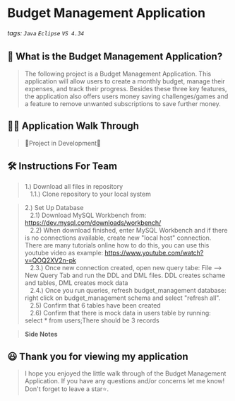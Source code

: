 # Budget Management Application

###### tags: `Java` `Eclipse` `VS 4.34`

## 📝 What is the Budget Management Application?
> The following project is a Budget Management Application. This application will allow users to create a monthly budget, manage their expenses, and track their progress.
> Besides these three key features, the application also offers users money saving challenges/games and a feature to remove unwanted subscriptions to save further money. 

## 👩‍🏫 Application Walk Through
> 🚧Project in Development🚧

## 🛠️ Instructions For Team 
>1.) Download all files in repository<br>
>&nbsp;&nbsp;&nbsp;1.1.) Clone repository to your local system<br>

>2.) Set Up Database<br>
> &nbsp;&nbsp;&nbsp;2.1) Download MySQL Workbench from: https://dev.mysql.com/downloads/workbench/<br>
> &nbsp;&nbsp;&nbsp;2.2) When download finished, enter MySQL Workbench and if there is no connections available, create new "local host" connection. There are many tutorials online how to do this, you can use this youtube video as example: https://www.youtube.com/watch?v=QOQ2XV2n-pk<br>
> &nbsp;&nbsp;&nbsp;2.3.) Once new connection created, open new query tabe: File --> New Query Tab and run the DDL and DML files. DDL creates schame and tables, DML creates mock data<br>
> &nbsp;&nbsp;&nbsp;2.4.) Once you run queries, refresh budget_management database: right click on budget_management schema and select "refresh all". <br>
> &nbsp;&nbsp;&nbsp;2.5) Confirm that 6 tables have been created<br>
> &nbsp;&nbsp;&nbsp;2.6) Confirm that there is mock data in users table by running: select * from users;There should be 3 records<br>

> **Side Notes**<br>


## 😃 Thank you for viewing my application ##
> I hope you enjoyed the little walk through of the Budget Management Application. If you have any questions and/or concerns let me know! Don't forget to leave a star⭐️.
